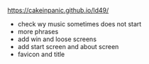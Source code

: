https://cakeinpanic.github.io/ld49/

* check wy music sometimes does not start
* more phrases
* add win and loose screens
* add start screen and about screen
* favicon and title
